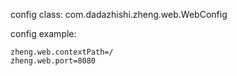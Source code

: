 config class: com.dadazhishi.zheng.web.WebConfig

config example:
```
zheng.web.contextPath=/
zheng.web.port=8080
```
